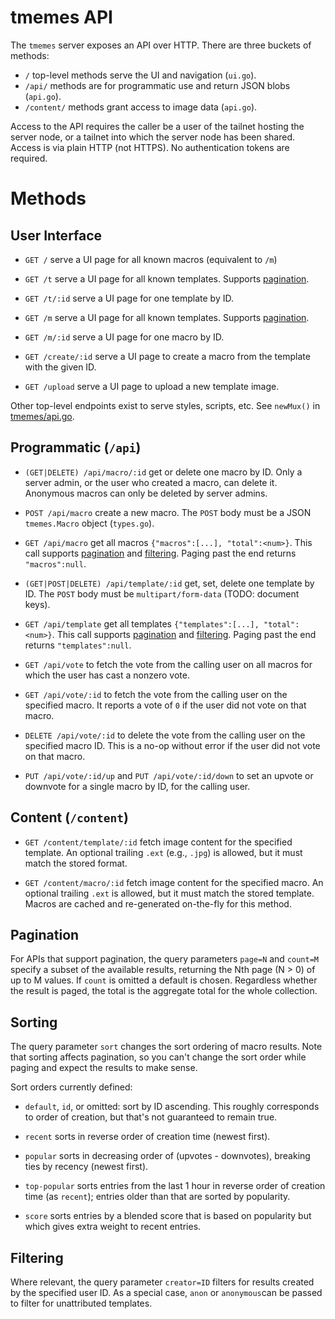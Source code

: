 # tmemes API

The `tmemes` server exposes an API over HTTP.  There are three buckets of
methods:

- `/` top-level methods serve the UI and navigation (`ui.go`).
- `/api/` methods are for programmatic use and return JSON blobs (`api.go`).
- `/content/` methods grant access to image data (`api.go`).

Access to the API requires the caller be a user of the tailnet hosting the
server node, or a tailnet into which the server node has been shared.
Access is via plain HTTP (not HTTPS).
No authentication tokens are required.

# Methods

## User Interface

- `GET /` serve a UI page for all known macros (equivalent to `/m`)

- `GET /t` serve a UI page for all known templates. Supports [pagination](#pagination).

- `GET /t/:id` serve a UI page for one template by ID.

- `GET /m` serve a UI page for all known templates. Supports [pagination](#pagination).

- `GET /m/:id` serve a UI page for one macro by ID.

- `GET /create/:id` serve a UI page to create a macro from the template with
  the given ID.

- `GET /upload` serve a UI page to upload a new template image.

Other top-level endpoints exist to serve styles, scripts, etc.  See `newMux()`
in [tmemes/api.go](../tmemes/api.go).


## Programmatic (`/api`)

- `(GET|DELETE) /api/macro/:id` get or delete one macro by ID. Only a server
  admin, or the user who created a macro, can delete it. Anonymous macros can
  only be deleted by server admins.

- `POST /api/macro` create a new macro. The `POST` body must be a JSON
  `tmemes.Macro` object (`types.go`).

- `GET /api/macro` get all macros `{"macros":[...], "total":<num>}`.
  This call supports [pagination](#pagination) and [filtering](#filtering).
  Paging past the end returns `"macros":null`.

- `(GET|POST|DELETE) /api/template/:id` get, set, delete one template by ID.
  The `POST` body must be `multipart/form-data` (TODO: document keys).

- `GET /api/template` get all templates `{"templates":[...], "total":<num>}`.
  This call supports [pagination](#pagination) and [filtering](#filtering).
  Paging past the end returns `"templates":null`.

- `GET /api/vote` to fetch the vote from the calling user on all macros for
  which the user has cast a nonzero vote.

- `GET /api/vote/:id` to fetch the vote from the calling user on the specified
  macro. It reports a vote of `0` if the user did not vote on that macro.

- `DELETE /api/vote/:id` to delete the vote from the calling user on the
  specified macro ID. This is a no-op without error if the user did not vote on
  that macro.

- `PUT /api/vote/:id/up` and `PUT /api/vote/:id/down` to set an upvote or
  downvote for a single macro by ID, for the calling user.


## Content (`/content`)

- `GET /content/template/:id` fetch image content for the specified template.
  An optional trailing `.ext` (e.g., `.jpg`) is allowed, but it must match the
  stored format.

- `GET /content/macro/:id` fetch image content for the specified macro.  An
  optional trailing `.ext` is allowed, but it must match the stored template.
  Macros are cached and re-generated on-the-fly for this method.


## Pagination

For APIs that support pagination, the query parameters `page=N` and `count=M`
specify a subset of the available results, returning the Nth page (N > 0) of up
to M values. If `count` is omitted a default is chosen. Regardless whether the
result is paged, the total is the aggregate total for the whole collection.

## Sorting

The query parameter `sort` changes the sort ordering of macro results. Note
that sorting affects pagination, so you can't change the sort order while
paging and expect the results to make sense.

Sort orders currently defined:

- `default`, `id`, or omitted: sort by ID ascending. This roughly corresponds
  to order of creation, but that's not guaranteed to remain true.

- `recent` sorts in reverse order of creation time (newest first).

- `popular` sorts in decreasing order of (upvotes - downvotes), breaking ties
   by recency (newest first).

- `top-popular` sorts entries from the last 1 hour in reverse order of creation
  time (as `recent`); entries older than that are sorted by popularity.

- `score` sorts entries by a blended score that is based on popularity but
  which gives extra weight to recent entries.

## Filtering

Where relevant, the query parameter `creator=ID` filters for results created by
the specified user ID. As a special case, `anon` or `anonymous`can be passed to
filter for unattributed templates.
